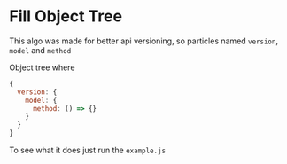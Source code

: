 # Fill Object Tree

This algo was made for better api versioning, so particles named `version`, `model` and `method`

Object tree where
```js
{
  version: {
    model: {
      method: () => {}
    }
  }
}
```

To see what it does just run the `example.js`
